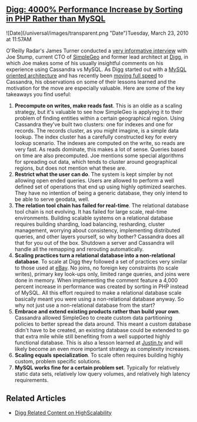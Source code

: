 ## [Digg: 4000% Performance Increase by Sorting in PHP Rather than MySQL](/blog/2010/3/23/digg-4000-performance-increase-by-sorting-in-php-rather-than.html)

<div class="journal-entry-tag journal-entry-tag-post-title"><span class="posted-on">![Date](/universal/images/transparent.png "Date")Tuesday, March 23, 2010 at 11:57AM</span></div>

<div class="body">

O'Reilly Radar's James Turner conducted a [very informative interview](http://radar.oreilly.com/2010/03/joe-stump-talks-location-and-n.html) with Joe Stump, current CTO of [SimpleGeo](http://simplegeo.com/) and former lead architect at [Digg](http://digg.com/), in which Joe makes some of his usually insightful comments on his experience using Cassandra vs MySQL. As Digg started out with a [MySQL oriented architecture](http://highscalability.com/blog/2009/4/4/digg-architecture.html) and has recently been [moving full speed](http://highscalability.com/blog/2010/3/10/saying-yes-to-nosql-going-steady-with-cassandra-at-digg.html) to Cassandra, his observations on some of their lessons learned and the motivation for the move are especially valuable. Here are some of the key takeaways you find useful:

1.  **Precompute on writes, make reads fast**. This is an oldie as a scaling strategy, but it's valuable to see how SimpleGeo is applying it to their problem of finding entities within a certain geographical region. Using Cassandra they've built two clusters: one for indexes and one for records. The records cluster, as you might imagine, is a simple data lookup. The index cluster has a carefully constructed key for every lookup scenario. The indexes are computed on the write, so reads are very fast. As reads dominate, this makes a lot of sense. Queries based on time are also precomputed. Joe mentions some special algorithms for spreading out data, which tends to cluster around geographical regions, but does not mention what these are. 
2.  **Restrict what the user can do**. The system is kept simpler by not allowing open ended queries. Users are allowed to perform a well defined set of operations that end up using highly optimized searches. They have no intention of being a generic database, they only intend to be able to serve geodata, well.
3.  **The relation tool chain has failed for real-time**. The relational database tool chain is not evolving. It has failed for large scale, real-time environments. Building scalable systems on a relational database requires building sharding, load balancing, resharding, cluster management, worrying about consistency, implementing distributed queries, and other layers yourself, so why bother? Cassandra does all that for you out of the box. Shutdown a server and Cassandra will handle all the remapping and rerouting automatically.
4.  **Scaling practices turn a relational database into a non-relational database**. To scale at Digg they followed a set of practices very similar to those used at [eBay](http://highscalability.com/blog/2008/5/27/ebay-architecture.html). No joins, no foreign key constraints (to scale writes), primary key look-ups only, limited range queries, and joins were done in memory. When implementing the comment feature a 4,000 percent increase in performance was created by sorting in PHP instead of MySQL. All this effort required to make a relational database scale basically meant you were using a non-relational database anyway. So why not just use a non-relational database from the start?
5.  **Embrace and extend existing products rather than build your own**. Cassandra allowed SimpleGeo to create custom data partitioning policies to better spread the data around. This meant a custom database didn't have to be created, an existing database could be extended to go that extra mile while still benefiting from a well supported highly functional database. This is also a lesson learned at [Justin.tv](http://highscalability.com/blog/2010/3/16/justintvs-live-video-broadcasting-architecture.html) and will likely become an even more important strategy as complexity increases.
6.  **Scaling equals specialization**. To scale often requires building highly custom, problem specific solutions.
7.  **MySQL works fine for a certain problem set**. Typically for relatively static data sets, relatively low query volumes, and relatively high latency requirements.

## Related Articles

*   [Digg Related Content on HighScalability](http://highscalability.com/display/Search?searchQuery=digg)

</div>